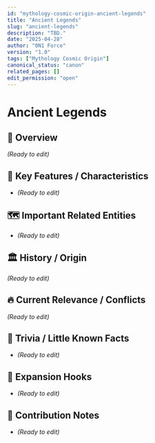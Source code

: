```yaml
---
id: "mythology-cosmic-origin-ancient-legends"
title: "Ancient Legends"
slug: "ancient-legends"
description: "TBD."
date: "2025-04-28"
author: "0N1 Force"
version: "1.0"
tags: ["Mythology Cosmic Origin"]
canonical_status: "canon"
related_pages: []
edit_permission: "open"
---
```


# Ancient Legends

## 📖 Overview
_(Ready to edit)_

## 🧩 Key Features / Characteristics
- _(Ready to edit)_

## 🗺️ Important Related Entities
- _(Ready to edit)_

## 🏛 History / Origin
_(Ready to edit)_

## 🔥 Current Relevance / Conflicts
_(Ready to edit)_

## 🎯 Trivia / Little Known Facts
- _(Ready to edit)_

## 🚀 Expansion Hooks
- _(Ready to edit)_

## 🚀 Contribution Notes
- _(Ready to edit)_

